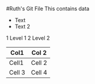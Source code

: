 #Ruth's Git File
This contains data

* Text
* Text 2

1 Level 1
2 Level 2

Col1 | Col 2
----- | -----
Cell1 | Cell 2
Cell 3 | Cell 4
